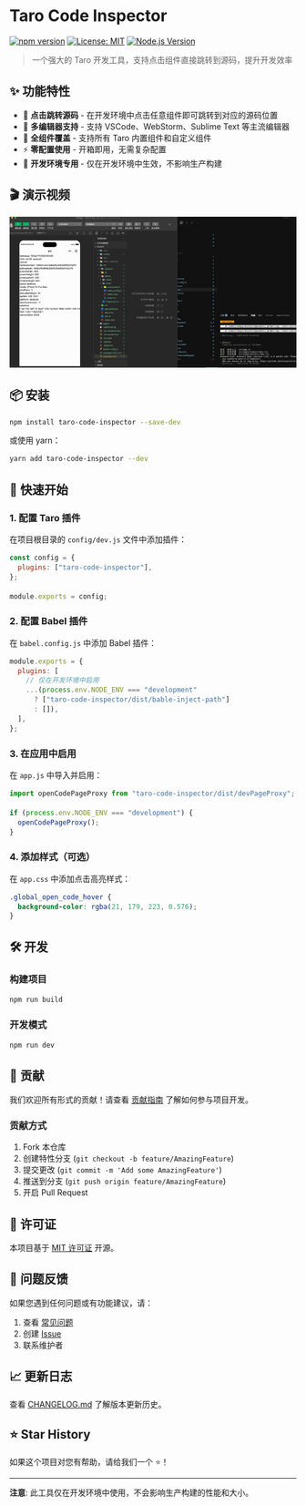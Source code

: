 # Taro Code Inspector

[![npm version](https://img.shields.io/npm/v/taro-code-inspector.svg)](https://www.npmjs.com/package/taro-code-inspector)
[![License: MIT](https://img.shields.io/badge/License-MIT-yellow.svg)](https://opensource.org/licenses/MIT)
[![Node.js Version](https://img.shields.io/node/v/taro-code-inspector.svg)](https://nodejs.org/)

> 一个强大的 Taro 开发工具，支持点击组件直接跳转到源码，提升开发效率

## ✨ 功能特性

- 🎯 **点击跳转源码** - 在开发环境中点击任意组件即可跳转到对应的源码位置
- 🔧 **多编辑器支持** - 支持 VSCode、WebStorm、Sublime Text 等主流编辑器
- 📱 **全组件覆盖** - 支持所有 Taro 内置组件和自定义组件
- ⚡ **零配置使用** - 开箱即用，无需复杂配置
- 🚀 **开发环境专用** - 仅在开发环境中生效，不影响生产构建

## 🎬 演示视频

![Taro Code Inspector 演示](static/demo.gif)

## 📦 安装

```bash
npm install taro-code-inspector --save-dev
```

或使用 yarn：

```bash
yarn add taro-code-inspector --dev
```

## 🚀 快速开始

### 1. 配置 Taro 插件

在项目根目录的 `config/dev.js` 文件中添加插件：

```javascript
const config = {
  plugins: ["taro-code-inspector"],
};

module.exports = config;
```

### 2. 配置 Babel 插件

在 `babel.config.js` 中添加 Babel 插件：

```javascript
module.exports = {
  plugins: [
    // 仅在开发环境中启用
    ...(process.env.NODE_ENV === "development"
      ? ["taro-code-inspector/dist/bable-inject-path"]
      : []),
  ],
};
```

### 3. 在应用中启用

在 `app.js` 中导入并启用：

```javascript
import openCodePageProxy from "taro-code-inspector/dist/devPageProxy";

if (process.env.NODE_ENV === "development") {
  openCodePageProxy();
}
```

### 4. 添加样式（可选）

在 `app.css` 中添加点击高亮样式：

```css
.global_open_code_hover {
  background-color: rgba(21, 179, 223, 0.576);
}
```

## 🛠️ 开发

### 构建项目

```bash
npm run build
```

### 开发模式

```bash
npm run dev
```

## 🤝 贡献

我们欢迎所有形式的贡献！请查看 [贡献指南](CONTRIBUTING.md) 了解如何参与项目开发。

### 贡献方式

1. Fork 本仓库
2. 创建特性分支 (`git checkout -b feature/AmazingFeature`)
3. 提交更改 (`git commit -m 'Add some AmazingFeature'`)
4. 推送到分支 (`git push origin feature/AmazingFeature`)
5. 开启 Pull Request

## 📄 许可证

本项目基于 [MIT 许可证](LICENSE) 开源。

## 🐛 问题反馈

如果您遇到任何问题或有功能建议，请：

1. 查看 [常见问题](https://github.com/zev-zhao/taro-code-inspector/issues)
2. 创建 [Issue](https://github.com/zev-zhao/taro-code-inspector/issues/new)
3. 联系维护者

## 📈 更新日志

查看 [CHANGELOG.md](CHANGELOG.md) 了解版本更新历史。

## ⭐ Star History

如果这个项目对您有帮助，请给我们一个 ⭐！

---

**注意**: 此工具仅在开发环境中使用，不会影响生产构建的性能和大小。
